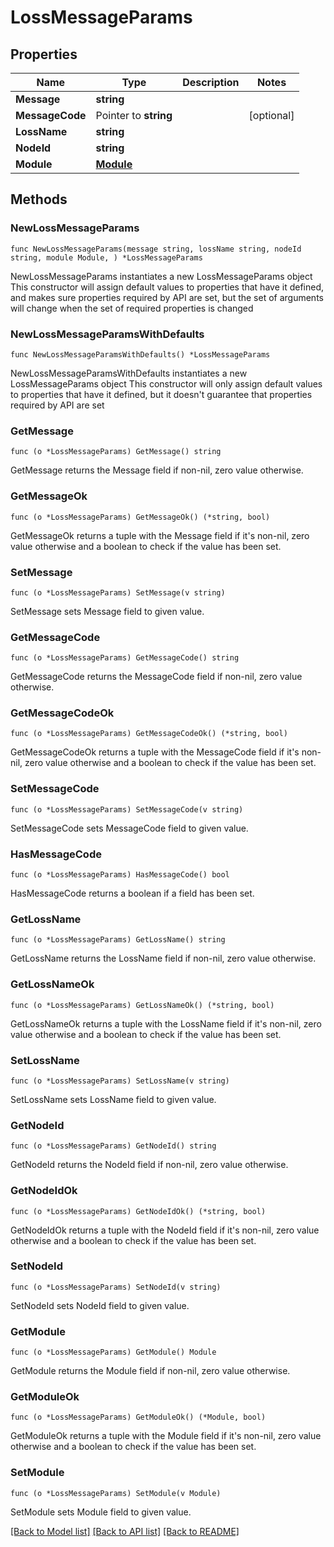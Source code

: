 # LossMessageParams

## Properties

Name | Type | Description | Notes
------------ | ------------- | ------------- | -------------
**Message** | **string** |  | 
**MessageCode** | Pointer to **string** |  | [optional] 
**LossName** | **string** |  | 
**NodeId** | **string** |  | 
**Module** | [**Module**](Module.md) |  | 

## Methods

### NewLossMessageParams

`func NewLossMessageParams(message string, lossName string, nodeId string, module Module, ) *LossMessageParams`

NewLossMessageParams instantiates a new LossMessageParams object
This constructor will assign default values to properties that have it defined,
and makes sure properties required by API are set, but the set of arguments
will change when the set of required properties is changed

### NewLossMessageParamsWithDefaults

`func NewLossMessageParamsWithDefaults() *LossMessageParams`

NewLossMessageParamsWithDefaults instantiates a new LossMessageParams object
This constructor will only assign default values to properties that have it defined,
but it doesn't guarantee that properties required by API are set

### GetMessage

`func (o *LossMessageParams) GetMessage() string`

GetMessage returns the Message field if non-nil, zero value otherwise.

### GetMessageOk

`func (o *LossMessageParams) GetMessageOk() (*string, bool)`

GetMessageOk returns a tuple with the Message field if it's non-nil, zero value otherwise
and a boolean to check if the value has been set.

### SetMessage

`func (o *LossMessageParams) SetMessage(v string)`

SetMessage sets Message field to given value.


### GetMessageCode

`func (o *LossMessageParams) GetMessageCode() string`

GetMessageCode returns the MessageCode field if non-nil, zero value otherwise.

### GetMessageCodeOk

`func (o *LossMessageParams) GetMessageCodeOk() (*string, bool)`

GetMessageCodeOk returns a tuple with the MessageCode field if it's non-nil, zero value otherwise
and a boolean to check if the value has been set.

### SetMessageCode

`func (o *LossMessageParams) SetMessageCode(v string)`

SetMessageCode sets MessageCode field to given value.

### HasMessageCode

`func (o *LossMessageParams) HasMessageCode() bool`

HasMessageCode returns a boolean if a field has been set.

### GetLossName

`func (o *LossMessageParams) GetLossName() string`

GetLossName returns the LossName field if non-nil, zero value otherwise.

### GetLossNameOk

`func (o *LossMessageParams) GetLossNameOk() (*string, bool)`

GetLossNameOk returns a tuple with the LossName field if it's non-nil, zero value otherwise
and a boolean to check if the value has been set.

### SetLossName

`func (o *LossMessageParams) SetLossName(v string)`

SetLossName sets LossName field to given value.


### GetNodeId

`func (o *LossMessageParams) GetNodeId() string`

GetNodeId returns the NodeId field if non-nil, zero value otherwise.

### GetNodeIdOk

`func (o *LossMessageParams) GetNodeIdOk() (*string, bool)`

GetNodeIdOk returns a tuple with the NodeId field if it's non-nil, zero value otherwise
and a boolean to check if the value has been set.

### SetNodeId

`func (o *LossMessageParams) SetNodeId(v string)`

SetNodeId sets NodeId field to given value.


### GetModule

`func (o *LossMessageParams) GetModule() Module`

GetModule returns the Module field if non-nil, zero value otherwise.

### GetModuleOk

`func (o *LossMessageParams) GetModuleOk() (*Module, bool)`

GetModuleOk returns a tuple with the Module field if it's non-nil, zero value otherwise
and a boolean to check if the value has been set.

### SetModule

`func (o *LossMessageParams) SetModule(v Module)`

SetModule sets Module field to given value.



[[Back to Model list]](../README.md#documentation-for-models) [[Back to API list]](../README.md#documentation-for-api-endpoints) [[Back to README]](../README.md)


